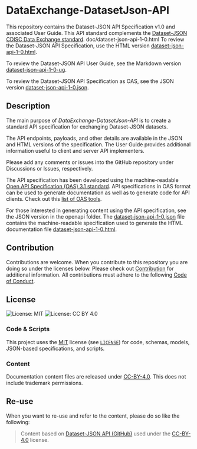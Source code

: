 # DataExchange-DatasetJson-API
This repository contains the Dataset-JSON API Specification v1.0 and associated User Guide. This API standard complements
the [Dataset-JSON CDISC Data Exchange standard](https://github.com/cdisc-org/DataExchange-DatasetJson). 
doc/dataset-json-api-1-0.html
To review the Dataset-JSON API Specification, use the HTML version [dataset-json-api-1-0.html](https://github.com/cdisc-org/DataExchange-DatasetJson-API/blob/main/doc/dataset-json-api-1-0.html). 

To review the Dataset-JSON API User Guide, see the Markdown version [dataset-json-api-1-0-ug](https://github.com/cdisc-org/DataExchange-DatasetJson-API/blob/main/doc/dataset-json-api-1-0-ug.md).

To review the Dataset-JSON API Specification as OAS, see the JSON version [dataset-json-api-1-0.json](https://github.com/cdisc-org/DataExchange-DatasetJson-API/blob/main/openapi/dataset-json-api-1-0.json). 

## Description
The main purpose of *DataExchange-DatasetJson-API* is to create a standard API specification for exchanging 
Dataset-JSON datasets.

The API endpoints, payloads, and other details are available in the JSON and HTML versions of the specification. 
The User Guide provides additional information useful to client and server API implementers.

Please add any comments or issues into the GitHub repository under Discussions or Issues, respectively.

The API specification has been developed using the machine-readable
[Open API Specification (OAS) 3.1 standard](https://github.com/OAI/OpenAPI-Specification). API specifications in OAS format can be used to generate 
documentation as well as to generate code for API clients. Check out this [list of OAS tools](https://openapi.tools/). 

For those interested in generating content using the API specification, see the JSON version in the 
openapi folder. The [dataset-json-api-1-0.json](https://github.com/cdisc-org/DataExchange-DatasetJson-API/blob/main/openapi/dataset-json-api-1-0.json) 
file contains the machine-readable specification used to generate the HTML documentation file 
[dataset-json-api-1-0.html](https://github.com/cdisc-org/DataExchange-DatasetJson-API/blob/main/doc/dataset-json-api-1-0.html).

## Contribution

Contributions are welcome. When you contribute to this repository you are doing so under the licenses below. 
Please check out [Contribution](CONTRIBUTING.md) for additional information. All contributions must adhere to the 
following [Code of Conduct](CODE_OF_CONDUCT.md).

## License

![License: MIT](https://img.shields.io/badge/License-MIT-blue.svg) ![License: CC BY 4.0](https://img.shields.io/badge/License-CC_BY_4.0-blue.svg)

### Code & Scripts

This project uses the [MIT](http://www.opensource.org/licenses/MIT "The MIT License | Open Source Initiative") license 
(see [`LICENSE`](LICENSE.md)) for code, schemas, models, JSON-based specifications, and scripts.

### Content
Documentation content files are released under [CC-BY-4.0](https://creativecommons.org/licenses/by/4.0/). This does not include trademark permissions.

## Re-use
When you want to re-use and refer to the content, please do so like the following:

> Content based on [Dataset-JSON API (GitHub)](https://github.com/cdisc-org/DataExchange-DatasetJson-API) used under the [CC-BY-4.0](https://creativecommons.org/licenses/by/4.0/) license.
